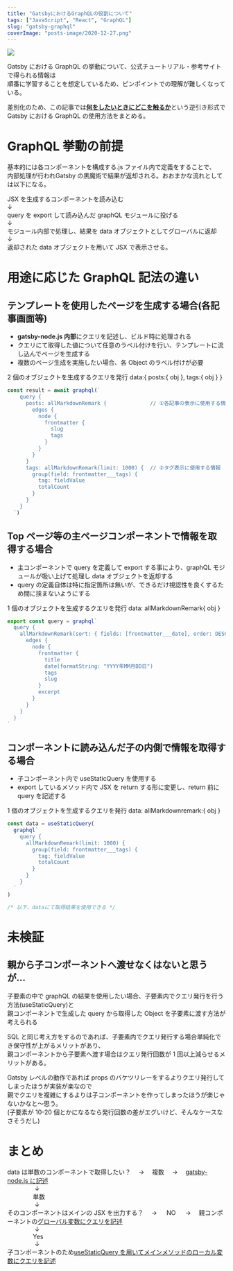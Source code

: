 ```yaml
---
title: "GatsbyにおけるGraphQLの役割について"
tags: ["JavaScript", "React", "GraphQL"]
slug: "gatsby-graphql"
coverImage: "posts-image/2020-12-27.png"
---
```


![](../images/posts-image/2020-12-27.png)

Gatsby における GraphQL の挙動について、公式チュートリアル・参考サイトで得られる情報は  
順番に学習することを想定しているため、ピンポイントでの理解が難しくなっている。

差別化のため、この記事では<u><b>何をしたいときにどこを触るか</b></u>という逆引き形式で  
Gatsby における GraphQL の使用方法をまとめる。

# GraphQL 挙動の前提

基本的には各コンポーネントを構成する.js ファイル内で定義をすることで、  
内部処理が行われGatsby の黒魔術で結果が返却される。おおまかな流れとしては以下になる。

JSX を生成するコンポーネントを読み込む  
↓  
query を export して読み込んだ graphQL モジュールに投げる  
↓  
モジュール内部で処理し、結果を data オブジェクトとしてグローバルに返却  
↓  
返却された data オブジェクトを用いて JSX で表示させる。  

# 用途に応じた GraphQL 記法の違い

## テンプレートを使用したページを生成する場合(各記事画面等)

- **gatsby-node.js 内部**にクエリを記述し、ビルド時に処理される
- クエリにて取得した値について任意のラベル付けを行い、テンプレートに流し込んでページを生成する
- 複数のページ生成を実施したい場合、各 Object のラベル付けが必要

2 個のオブジェクトを生成するクエリを発行 data:{ posts:{ obj }, tags:{ obj } }

```js
const result = await graphql(`
    query {
      posts: allMarkdownRemark {              // ①各記事の表示に使用する情報
        edges {
          node {
            frontmatter {
              slug
              tags
            }
          }
        }
      }
      tags: allMarkdownRemark(limit: 1000) {  // ②タグ表示に使用する情報
        group(field: frontmatter___tags) {
          tag: fieldValue
          totalCount
        }
      }
    }
  `)
```

## Top ページ等の主ページコンポーネントで情報を取得する場合

- 主コンポーネントで query を定義して export する事により、graphQL モジュールが吸い上げて処理し data オブジェクトを返却する
- query の定義自体は特に指定箇所は無いが、できるだけ視認性を良くするため間に挟まないようにする

1 個のオブジェクトを生成するクエリを発行 data: allMarkdownRemark{ obj }

```js
export const query = graphql`
  query {
    allMarkdownRemark(sort: { fields: [frontmatter___date], order: DESC }) {
      edges {
        node {
          frontmatter {
            title
            date(formatString: "YYYY年MM月DD日")
            tags
            slug
          }
          excerpt
        }
      }
    }
  }
`
```

## コンポーネントに読み込んだ子の内側で情報を取得する場合

- 子コンポーネント内で useStaticQuery を使用する
- export しているメソッド内で JSX を return する形に変更し、return 前に query を記述する

1 個のオブジェクトを生成するクエリを発行 data: allMarkdownremark:{ obj }

```js
const data = useStaticQuery(
  graphql`
    query {
      allMarkdownRemark(limit: 1000) {
        group(field: frontmatter___tags) {
          tag: fieldValue
          totalCount
        }
      }
    }
  `
)

/* 以下、dataにて取得結果を使用できる */
```

# 未検証

## 親から子コンポーネントへ渡せなくはないと思うが…

子要素の中で graphQL の結果を使用したい場合、子要素内でクエリ発行を行う方法(useStaticQuery)と  
親コンポーネントで生成した query から取得した Object を子要素に渡す方法が考えられる

SQL と同じ考え方をするのであれば、子要素内でクエリ発行する場合単純化でき保守性が上がるメリットがあり、  
親コンポーネントから子要素へ渡す場合はクエリ発行回数が 1 回以上減らせるメリットがある。

Gatsby レベルの動作であれば props のバケツリレーをするよりクエリ発行してしまったほうが実装が楽なので  
親でクエリを複雑にするよりは子コンポーネントを作ってしまったほうが楽じゃないかなと～思う。  
(子要素が 10-20 個とかになるなら発行回数の差がエグいけど、そんなケースなさそうだし)

# まとめ

data は単数のコンポーネントで取得したい？　 → 　複数　 → 　<u>gatsby-node.js に記述</u>  
&nbsp;&nbsp;&nbsp;&nbsp;&nbsp;&nbsp;&nbsp;&nbsp;&nbsp;&nbsp;&nbsp;&nbsp;&nbsp;&nbsp;&nbsp;&nbsp;↓  
&nbsp;&nbsp;&nbsp;&nbsp;&nbsp;&nbsp;&nbsp;&nbsp;&nbsp;&nbsp;&nbsp;&nbsp;&nbsp;&nbsp;&nbsp;単数  
&nbsp;&nbsp;&nbsp;&nbsp;&nbsp;&nbsp;&nbsp;&nbsp;&nbsp;&nbsp;&nbsp;&nbsp;&nbsp;&nbsp;&nbsp;&nbsp;↓  
そのコンポーネントはメインの JSX を出力する？　 → 　 NO 　 → 　親コンポーネントの<u>グローバル変数にクエリを記述</u>  
&nbsp;&nbsp;&nbsp;&nbsp;&nbsp;&nbsp;&nbsp;&nbsp;&nbsp;&nbsp;&nbsp;&nbsp;&nbsp;&nbsp;&nbsp;&nbsp;↓  
&nbsp;&nbsp;&nbsp;&nbsp;&nbsp;&nbsp;&nbsp;&nbsp;&nbsp;&nbsp;&nbsp;&nbsp;&nbsp;&nbsp;&nbsp;Yes  
&nbsp;&nbsp;&nbsp;&nbsp;&nbsp;&nbsp;&nbsp;&nbsp;&nbsp;&nbsp;&nbsp;&nbsp;&nbsp;&nbsp;&nbsp;&nbsp;↓  
子コンポーネントのため<u>useStaticQuery を用いてメインメソッドのローカル変数にクエリを記述</u>  
